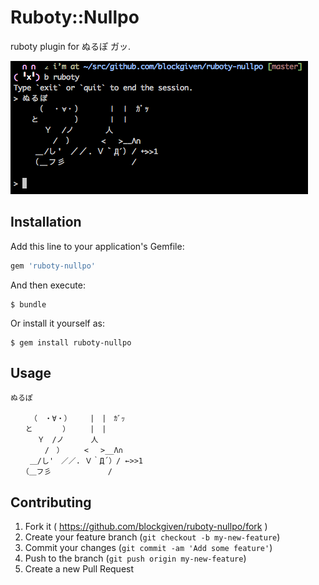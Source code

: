 # Ruboty::Nullpo

ruboty plugin for ぬるぽ ガッ.

![screenshot](screenshot.png)

## Installation

Add this line to your application's Gemfile:

```ruby
gem 'ruboty-nullpo'
```

And then execute:

    $ bundle

Or install it yourself as:

    $ gem install ruboty-nullpo

## Usage

```
ぬるぽ

　　 （　・∀・）　　　|　|　ｶﾞｯ
　　と　　　　）　 　 |　|
　　　 Ｙ　/ノ　　　 人
　　　　 /　）　 　 < 　>__Λ∩
　　 ＿/し'　／／. Ｖ｀Д´）/ ←>>1
　　（＿フ彡　　　　　 　　/
```

## Contributing

1. Fork it ( https://github.com/blockgiven/ruboty-nullpo/fork )
2. Create your feature branch (`git checkout -b my-new-feature`)
3. Commit your changes (`git commit -am 'Add some feature'`)
4. Push to the branch (`git push origin my-new-feature`)
5. Create a new Pull Request
